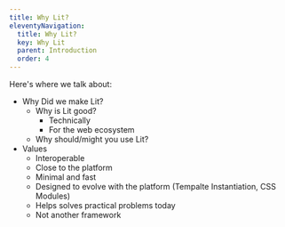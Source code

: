 ```yaml
---
title: Why Lit?
eleventyNavigation:
  title: Why Lit?
  key: Why Lit
  parent: Introduction
  order: 4
---
```


Here's where we talk about:

* Why Did we make Lit?
  * Why is Lit good?
    * Technically
    * For the web ecosystem
  * Why should/might you use Lit?
* Values
  * Interoperable
  * Close to the platform
  * Minimal and fast
  * Designed to evolve with the platform (Tempalte Instantiation, CSS Modules)
  * Helps solves practical problems today
  * Not another framework


